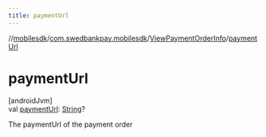 ```yaml
---
title: paymentUrl
---
```

//[mobilesdk](../../../index.html)/[com.swedbankpay.mobilesdk](../index.html)/[ViewPaymentOrderInfo](index.html)/[paymentUrl](payment-url.html)



# paymentUrl



[androidJvm]\
val [paymentUrl](payment-url.html): [String](https://kotlinlang.org/api/latest/jvm/stdlib/kotlin/-string/index.html)?



The paymentUrl of the payment order




